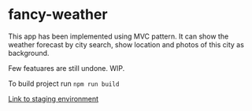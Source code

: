 # fancy-weather
This app has been implemented using MVC pattern. It can show the weather forecast by city search, 
show location and photos of this city as background.

Few featuares are still undone. WIP.  

To build project run ```npm run build```

[Link to staging environment](https://dus-fancy-weather.netlify.app/)